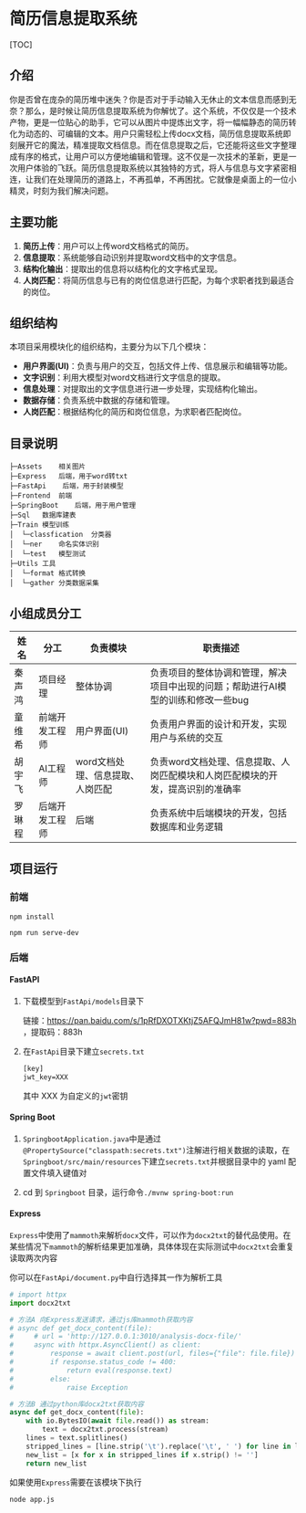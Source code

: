 # 简历信息提取系统

[TOC]

## 介绍

你是否曾在庞杂的简历堆中迷失？你是否对于手动输入无休止的文本信息而感到无奈？那么，是时候让简历信息提取系统为你解忧了。这个系统，不仅仅是一个技术产物，更是一位贴心的助手，它可以从图片中提炼出文字，将一幅幅静态的简历转化为动态的、可编辑的文本。用户只需轻松上传docx文档，简历信息提取系统即刻展开它的魔法，精准提取文档信息。而在信息提取之后，它还能将这些文字整理成有序的格式，让用户可以方便地编辑和管理。这不仅是一次技术的革新，更是一次用户体验的飞跃。简历信息提取系统以其独特的方式，将人与信息与文字紧密相连，让我们在处理简历的道路上，不再孤单，不再困扰。它就像是桌面上的一位小精灵，时刻为我们解决问题。

## 主要功能

1. **简历上传**：用户可以上传word文档格式的简历。
2. **信息提取**：系统能够自动识别并提取word文档中的文字信息。
3. **结构化输出**：提取出的信息将以结构化的文字格式呈现。
4. **人岗匹配**：将简历信息与已有的岗位信息进行匹配，为每个求职者找到最适合的岗位。

## 组织结构

本项目采用模块化的组织结构，主要分为以下几个模块：

- **用户界面(UI)**：负责与用户的交互，包括文件上传、信息展示和编辑等功能。
- **文字识别**：利用大模型对word文档进行文字信息的提取。
- **信息处理**：对提取出的文字信息进行进一步处理，实现结构化输出。
- **数据存储**：负责系统中数据的存储和管理。
- **人岗匹配**：根据结构化的简历和岗位信息，为求职者匹配岗位。


## 目录说明

```
├─Assets	相关图片
├─Express	后端，用于word转txt
├─FastApi	 后端，用于封装模型
├─Frontend	前端
├─SpringBoot	后端，用于用户管理
├─Sql	数据库建表
├─Train	模型训练
│  └─classfication	分类器
│  └─ner	命名实体识别
│  └─test	模型测试
├─Utils	工具
│  └─format	格式转换
│  └─gather	分类数据采集
```

## 小组成员分工

| 姓名   | 分工           | 负责模块       | 职责描述                                         |
|------|--------------|--------------|------------------------------------------------|
| 秦声鸿  | 项目经理       | 整体协调       | 负责项目的整体协调和管理，解决项目中出现的问题；帮助进行AI模型的训练和修改一些bug       |
| 童维希  | 前端开发工程师   | 用户界面(UI)    | 负责用户界面的设计和开发，实现用户与系统的交互       |
| 胡宇飞  | AI工程师   | word文档处理、信息提取、人岗匹配 | 负责word文档处理、信息提取、人岗匹配模块和人岗匹配模块的开发，提高识别的准确率   |
| 罗琳程  | 后端开发工程师      | 后端       | 负责系统中后端模块的开发，包括数据库和业务逻辑    |

## 项目运行

### 前端

```shell
npm install

npm run serve-dev
```

### 后端

#### FastAPI

1. 下载模型到`FastApi/models`目录下

   链接：https://pan.baidu.com/s/1pRfDXOTXKtjZ5AFQJmH81w?pwd=883h ，提取码：883h

2. 在`FastApi`目录下建立`secrets.txt`

   ```txt
   [key]
   jwt_key=XXX
   ```

   其中 XXX 为自定义的`jwt`密钥

#### Spring Boot

1. `SpringbootApplication.java`中是通过`@PropertySource("classpath:secrets.txt")`注解进行相关数据的读取，在`Springboot/src/main/resources`下建立`secrets.txt`并根据目录中的 yaml 配置文件填入键值对
   
2. cd 到 `Springboot` 目录，运行命令`./mvnw spring-boot:run`

#### Express

`Express`中使用了`mammoth`来解析`docx`文件，可以作为`docx2txt`的替代品使用。在某些情况下`mammoth`的解析结果更加准确，具体体现在实际测试中`docx2txt`会重复读取两次内容

你可以在`FastApi/document.py`中自行选择其一作为解析工具

```py
# import httpx
import docx2txt

# 方法A 向Express发送请求，通过js库mammoth获取内容
# async def get_docx_content(file):
#     # url = 'http://127.0.0.1:3010/analysis-docx-file/'
#     async with httpx.AsyncClient() as client:
#         response = await client.post(url, files={"file": file.file})
#         if response.status_code != 400:
#             return eval(response.text)
#         else:
#             raise Exception

# 方法B 通过python库docx2txt获取内容
async def get_docx_content(file):
    with io.BytesIO(await file.read()) as stream:
        text = docx2txt.process(stream)
    lines = text.splitlines()
    stripped_lines = [line.strip('\t').replace('\t', ' ') for line in lines]
    new_list = [x for x in stripped_lines if x.strip() != '']
    return new_list
```

如果使用`Express`需要在该模块下执行

```shell
node app.js